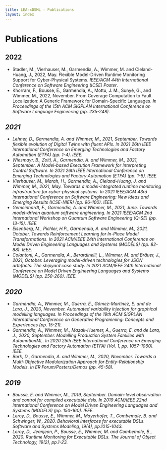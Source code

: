 ```yaml
---
title: LEA-xDSML - Publications
layout: index
---
```

<h1>Publications</h1>

<h2>2022</h2>
<ul>
    <li>
     Stadler, M., Vierhauser, M., Garmendia, A., Wimmer, M. and  Cleland-Huang, J., 2022, May. Flexible Model-Driven Runtime Monitoring Support for Cyber-Physical Systems. <i>IEEE/ACM 44th International Conference on Software Engineering (ICSE) Poster</i>.
    </li>
    <li>
     Khorram, F., Bousse, E., Garmendia, A., Mottu, J. M., Sunyé, G., and Wimmer, M., 2022, November. From Coverage Computation to Fault Localization: A Generic Framework for Domain-Specific Languages. <i>In Proceedings of the 15th ACM SIGPLAN International Conference on Software Language Engineering<i> (pp. 235-248).
    </li>
</ul>

<h2>2021</h2>
<ul>
    <li>
    Lehner, D., Garmendia, A. and Wimmer, M., 2021, September. Towards flexible evolution of Digital Twins with fluent APIs. <i>In 2021 26th IEEE International Conference on Emerging Technologies and Factory Automation (ETFA)</i> (pp. 1-4). IEEE.
    </li>
    <li>
    Wiesmayr, B., Zoitl, A., Garmendia, A. and Wimmer, M., 2021, September. A Model-based Execution Framework for Interpreting Control Software. <i>In 2021 26th IEEE International Conference on Emerging Technologies and Factory Automation (ETFA)</i> (pp. 1-8). IEEE.
    </li>
    <li>
    Vierhauser, M., Marah, H., Garmendia, A., Cleland-Huang, J. and Wimmer, M., 2021, May. Towards a model-integrated runtime monitoring infrastructure for cyber-physical systems. <i>In 2021 IEEE/ACM 43rd International Conference on Software Engineering: New Ideas and Emerging Results (ICSE-NIER)</i> (pp. 96-100). IEEE.
    </li>
    <li>
    Gemeinhardt, F., Garmendia, A. and Wimmer, M., 2021, June. Towards model-driven quantum software engineering. <i>In 2021 IEEE/ACM 2nd International Workshop on Quantum Software Engineering (Q-SE)</i> (pp. 13-15). IEEE.
    </li>
    <li>
    Eisenberg, M., Pichler, H.P., Garmendia, A. and Wimmer, M., 2021, October. Towards Reinforcement Learning for In-Place Model Transformations. <i>In 2021 ACM/IEEE 24th International Conference on Model Driven Engineering Languages and Systems (MODELS)</i> (pp. 82-88). IEEE.
    </li>
    <li>
    Colantoni, A., Garmendia, A., Berardinelli, L., Wimmer, M. and Bräuer, J., 2021, October. Leveraging model-driven technologies for JSON artefacts: The shipyard case study. <i>In 2021 ACM/IEEE 24th International Conference on Model Driven Engineering Languages and Systems (MODELS)</i> (pp. 250-260). IEEE.
    </li>
</ul>
<h2>2020</h2>
<ul>
    <li>
    Garmendia, A., Wimmer, M., Guerra, E., Gómez-Martínez, E. and de Lara, J., 2020, November. Automated variability injection for graphical modelling languages. <i>In Proceedings of the 19th ACM SIGPLAN International Conference on Generative Programming: Concepts and Experiences</i> (pp. 15-21).
    </li>
    <li>
    Garmendia, A., Wimmer, M., Mazak-Huemer, A., Guerra, E. and de Lara, J., 2020, September. Modelling Production System Families with AutomationML. <i>In 2020 25th IEEE International Conference on Emerging Technologies and Factory Automation (ETFA) </i>(Vol. 1, pp. 1057-1060). IEEE.
    </li>
    <li>
    Bork, D., Garmendia, A. and Wimmer, M., 2020, November. Towards a Multi-Objective Modularization Approach for Entity-Relationship Models. <i>In ER Forum/Posters/Demos</i> (pp. 45-58).
    </li>    
</ul>

<h2>2019</h2>
<ul>
    <li>
    Bousse, E. and Wimmer, M., 2019, September. Domain-level observation and control for compiled executable dsls. <i>In 2019 ACM/IEEE 22nd International Conference on Model Driven Engineering Languages and Systems (MODELS)</i> (pp. 150-160). IEEE.
    </li>
    <li>
    Leroy, D., Bousse, E., Wimmer, M., Mayerhofer, T., Combemale, B. and Schwinger, W., 2020. Behavioral interfaces for executable DSLs. <i>Software and Systems Modeling</i>, 19(4), pp.1015-1043.
    </li>
    <li>
    Leroy, D., Jeanjean, P., Bousse, E., Wimmer, M. and Combemale, B., 2020. Runtime Monitoring for Executable DSLs. <i>The Journal of Object Technology</i>, 19(2), pp.1-23.
    </li>
<ul>
